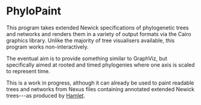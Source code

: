 PhyloPaint
==========

This program takes extended Newick specifications of phylogenetic
trees and networks and renders them in a variety of output formats via
the Cairo graphics library.  Unlike the majority of tree visualisers
available, this program works non-interactively.

The eventual aim is to provide something similar to GraphViz, but 
specifically aimed at rooted and timed phylogenies where one axis
is scaled to represent time.

This is a work in progress, although it can already be used to paint
readable trees and networks from Nexus files containing annotated
extended Newick trees---as produced by
[Hamlet](http://tgvaughan.github.com/Hamlet).
